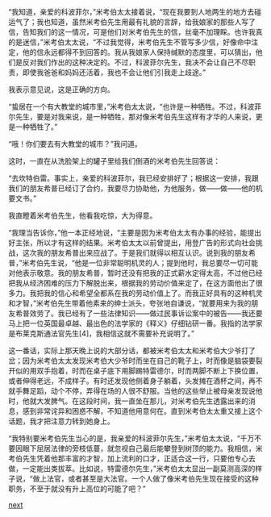 
“我知道，亲爱的科波菲尔，”米考伯太太接着说，“现在我要到人地两生的地方去碰运气了；我也知道，虽然米考伯先生用最有礼貌的言辞，给我娘家的那些人写了信，告知我们的这一情况，可是他们对米考伯先生的信，丝毫不加理睬。也许我真的是迷信，”米考伯太太说，“不过我觉得，米考伯先生不管写多少信，好像命中注定，他的信永远都得不到回答的。我从我娘家人保持缄默的态度里，可以猜出，他们是反对我们作出的这种决定的。不过，科波菲尔先生，我决不会让自己不尽职责，即使我爸爸和妈妈还活着，我也不会让他们引我走上歧途。”

我表示意见说，这是正确的方向。

“蛰居在一个有大教堂的城市里，”米考伯太太说，“也许是一种牺牲。不过，科波菲尔先生，要是对我来说，是一种牺牲，那对像米考伯先生这样有才华的人来说，更是一种牺牲了。”

“哦！你们要去有大教堂的城市？”我问道。

这时，一直在从洗脸架上的罐子里给我们倒酒的米考伯先生回答说：

“去坎特伯雷。事实上，亲爱的科波菲尔，我已经安排好了；根据这一安排，我跟我们的朋友希普已经订了合约，我要尽力协助他，为他服务，做——做——他的机要文书。”

我直瞪着米考伯先生，他看我吃惊，大为得意。

“我理当告诉你，”他一本正经地说，“主要是因为米考伯太太有办事的经验，能提出好主张，所以才有这样的结果。米考伯太太以前曾提出，用登广告的形式向社会挑战，这次我的朋友希普出来应战了。于是我们就得以相互认识。说到我的朋友希普，”米考伯先生说，“他是一位非常聪明机灵的人；提到他时，我总要尽一切可能对他表示敬意。我的朋友希普，暂时还没有把我的正式薪水定得太高，不过他已经把我从经济困难的压力下解脱出来，根据我的劳动价值来定了，在这方面他出了很多力。我把我的信心和希望全都系在我的劳动价值上了。而我正好具有的这种机灵和才智，”米考伯先生带着他素来的绅士派头，夸张地自谦说，“就要用来为我的朋友希普效劳了。我已经有了一些法律知识——做过民事诉讼案中的被告——我还要马上把一位英国最卓越、最出色的法学家的《释义》仔细钻研一番。我指的法学家是布莱克斯通法官先生[4]，我相信这就不需要补充说明了。”

这一番话，实际上那天晚上说的大部分话，都被米考伯太太和米考伯大少爷打了岔；因为米考伯太太发现米考伯大少爷时而坐在自己的靴子上，时而像是脑袋要裂开似的用双手抱着，时而在桌子底下用脚踢特雷德尔，时而两脚不断上下换位置，或者伸得老远，不成样子。有时还发现他侧着身子躺着，头发摊在酒杯之间，再不就手舞足蹈，动个不停，弄得在场的人很不舒服。当他的这些举止被母亲发现说他时，他就大发脾气。在这段时间，我一直坐在那儿，对米考伯先生透露出来的消息，感到非常诧异和困惑不解，不知道他用意何在。直到米考伯太太重又接上这个话题，我才把注意力转到她身上。

“我特别要米考伯先生当心的是，我亲爱的科波菲尔先生，”米考伯太太说，“千万不要因眼下屈居法律的旁枝低蔓，就忽视自己最后能攀登到树顶的能力。我相信，米考伯先生凭着他那丰富的才智，加上流利的口才，正适合这一行，只要他专心去做，一定能出类拔萃。比如说，特雷德尔先生，”米考伯太太显出一副莫测高深的样子说，“做上法官，或者甚至是大法官。一个人做了像米考伯先生现在接受的这种职务，不至于就没有升上高位的可能了吧？”

[next](page471.md)